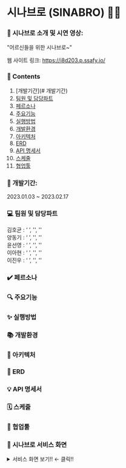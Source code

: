 # 시나브로 (SINABRO) 👵👴

### 🎤 시나브로 소개 및 시연 영상: 
"어르신들을 위한 시나브로~" 

웹 사이트 링크: https://i8d203.p.ssafy.io/ 

### 📃 Contents  
1. [개발기간](# 개발기간) <br/> 
2. [팀원 및 담당파트](#team) <br/>
3. [페르소나](#target-people) <br/>
4. [주요기능](#main-function) <br/>
5. [실행방법](#how-to-run) <br/>
6. [개발환경](#stack) <br/>
7. [아키텍처](#tech-architecture) <br/>
7. [ERD ](#erd) <br/> 
8. [API 명세서](#api) <br/>
9. [스케줄](#schedule) <br/>
10. [협업툴](#cooperation-tool) <br/>


### :calendar: 개발기간: 
<p> 2023.01.03 ~ 2023.02.17 </p>

### 💻 팀원 및 담당파트 
김호균 : ‘ ’, '', '' <br/>
양동기 : ‘ ’, '', '' <br/>
윤선영 : ‘ ’, '', '' <br/>
이아현 : ‘ ’, '', '' <br/>
이진우  : ‘ ’, '', '' <br/>

### ✔️ 페르소나
### 🔍 주요기능 
### ✨ 실행방법
### 📚 개발환경
### 🔨 아키텍처
### 🎨 ERD 
### 💡 API 명세서
### 🗓️ 스케줄
### 🎉 협업툴 

### 👀 시나브로 서비스 화면
<details markdown="1">
<summary> 서비스 화면 보기!!  ←  클릭!! </summary>
<img src=".jpg" width="60%"> 
</details>
